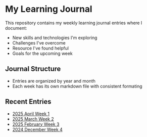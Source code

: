 # My Learning Journal

This repository contains my weekly learning journal entries where I document:
- New skills and technologies I'm exploring
- Challenges I've overcome
- Resource I've found helpful
- Goals for the upcoming week

## Journal Structure
- Entries are organized by year and month
- Each week has its own markdown file with consistent formating

## Recent Entries
- [2025 April Week 1](./2025/April/week1.md)
- [2025 March Week 2](./2025/March/week2.md)
- [2025 February Week 3](./2025/February/week3.md)
- [2024 December Week 4](./2024/December/week4.md)